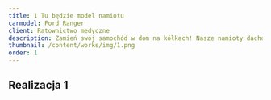 ```yaml
---
title: 1 Tu będzie model namiotu
carmodel: Ford Ranger
client: Ratownictwo medyczne
description: Zamień swój samochód w dom na kółkach! Nasze namioty dachowe to połączenie wygody, trwałości i wolności podróżowania bez ograniczeń.
thumbnail: /content/works/img/1.png
order: 1
---
```


## Realizacja 1

